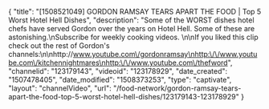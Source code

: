 {
    "title": "[1508521049] GORDON RAMSAY TEARS APART THE FOOD | Top 5 Worst Hotel Hell Dishes",
    "description": "Some of the WORST dishes hotel chefs have served Gordon over the years on Hotel Hell. Some of these are astonishing.\nSubscribe for weekly cooking videos. \n\nIf you liked this clip check out the rest of Gordon's channels:\n\nhttp:\/\/www.youtube.com\/gordonramsay\nhttp:\/\/www.youtube.com\/kitchennightmares\nhttp:\/\/www.youtube.com\/thefword",
    "channelid": "123179143",
    "videoid": "123178929",
    "date_created": "1507478405",
    "date_modified": "1508373253",
    "type": "captivate",
    "layout": "channelVideo",
    "url": "\/food-network\/gordon-ramsay-tears-apart-the-food-top-5-worst-hotel-hell-dishes\/123179143-123178929"
}